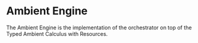 # Ambient Engine

The Ambient Engine is the implementation of the orchestrator on top 
of the Typed Ambient Calculus with Resources. 
